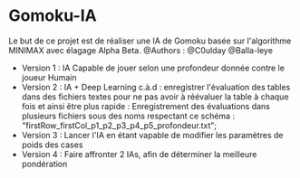 # Gomoku-IA
Le but de ce projet est de réaliser une IA de Gomoku basée sur l'algorithme MINIMAX avec élagage Alpha Beta.
@Authors : @C0ulday @Balla-leye

- Version 1 : IA Capable de jouer selon une profondeur donnée contre le joueur Humain
- Version 2 : IA + Deep Learning c.à.d : enregistrer l'évaluation des tables dans des fichiers textes pour ne pas avoir à réévaluer la table à chaque fois et ainsi être plus rapide : Enregistrement des évaluations dans plusieurs fichiers sous des noms respectant ce schéma : "firstRow_firstCol_p1_p2_p3_p4_p5_profondeur.txt";
- Version 3 : Lancer l'IA en étant vapable de modifier les paramètres de poids des cases
- Version 4 : Faire affronter 2 IAs, afin de déterminer la meilleure pondération
